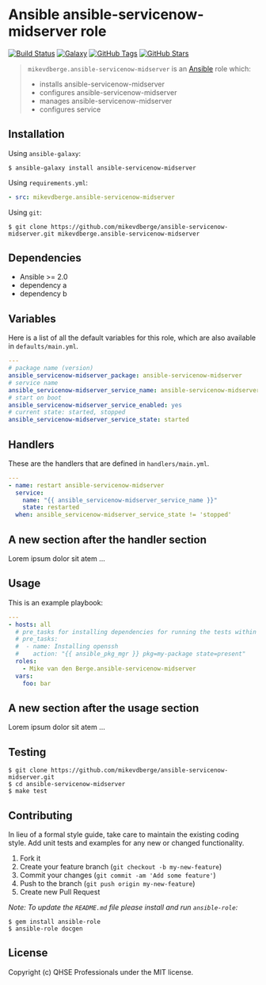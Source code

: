 # Ansible ansible-servicenow-midserver role

[![Build Status](https://img.shields.io/travis/mikevdberge/ansible-servicenow-midserver.svg)](https://travis-ci.org/github/mikevdberge/ansible-servicenow-midserver)
[![Galaxy](http://img.shields.io/badge/galaxy-mikevdberge.ansible-servicenow-midserver-role-blue.svg)](https://galaxy.ansible.com/mikevdberge/ansible-servicenow-midserver)
[![GitHub Tags](https://img.shields.io/github/tag/mikevdberge/ansible-servicenow-midserver.svg)](https://github.com/mikevdberge/ansible-servicenow-midserver)
[![GitHub Stars](https://img.shields.io/github/stars/mikevadberge/ansible-servicenow-midserver.svg)](https://github.com/mikevdberge/ansible-servicenow-midserver.)

> `mikevdberge.ansible-servicenow-midserver` is an [Ansible](http://www.ansible.com) role which:
>
> * installs ansible-servicenow-midserver
> * configures ansible-servicenow-midserver
> * manages ansible-servicenow-midserver
> * configures service

## Installation

Using `ansible-galaxy`:

```shell
$ ansible-galaxy install ansible-servicenow-midserver
```

Using `requirements.yml`:

```yaml
- src: mikevdberge.ansible-servicenow-midserver
```

Using `git`:

```shell
$ git clone https://github.com/mikevdberge/ansible-servicenow-midserver.git mikevdberge.ansible-servicenow-midserver
```

## Dependencies

* Ansible >= 2.0
* dependency a
* dependency b

## Variables

Here is a list of all the default variables for this role, which are also available in `defaults/main.yml`.

```yaml
---
# package name (version)
ansible_servicenow-midserver_package: ansible-servicenow-midserver
# service name
ansible_servicenow-midserver_service_name: ansible-servicenow-midserver
# start on boot
ansible_servicenow-midserver_service_enabled: yes
# current state: started, stopped
ansible_servicenow-midserver_service_state: started

```

## Handlers

These are the handlers that are defined in `handlers/main.yml`.

```yaml
---
- name: restart ansible-servicenow-midserver
  service:
    name: "{{ ansible_servicenow-midserver_service_name }}"
    state: restarted
  when: ansible_servicenow-midserver_service_state != 'stopped'

```

## A new section after the handler section

Lorem ipsum dolor sit atem ...

## Usage

This is an example playbook:

```yaml
---
- hosts: all
  # pre_tasks for installing dependencies for running the tests within docker
  # pre_tasks:
  #  - name: Installing openssh
  #    action: "{{ ansible_pkg_mgr }} pkg=my-package state=present"
  roles:
    - Mike van den Berge.ansible-servicenow-midserver
  vars:
    foo: bar

```

## A new section after the usage section

Lorem ipsum dolor sit atem ...

## Testing

```shell
$ git clone https://github.com/mikevdberge/ansible-servicenow-midserver.git
$ cd ansible-servicenow-midserver
$ make test
```

## Contributing
In lieu of a formal style guide, take care to maintain the existing coding style. Add unit tests and examples for any new or changed functionality.

1. Fork it
2. Create your feature branch (`git checkout -b my-new-feature`)
3. Commit your changes (`git commit -am 'Add some feature'`)
4. Push to the branch (`git push origin my-new-feature`)
5. Create new Pull Request

*Note: To update the `README.md` file please install and run `ansible-role`:*

```shell
$ gem install ansible-role
$ ansible-role docgen
```

## License
Copyright (c) QHSE Professionals under the MIT license.
